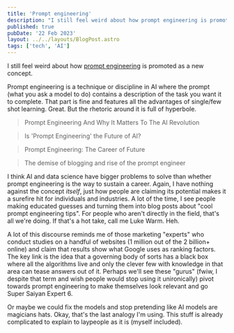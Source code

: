 ```yaml
---
title: 'Prompt engineering'
description: "I still feel weird about how prompt engineering is promoted as a new concept."
published: true
pubDate: '22 Feb 2023'
layout: ../../layouts/BlogPost.astro
tags: ['tech', 'AI']
---
```


I still feel weird about how [prompt engineering](https://en.wikipedia.org/wiki/Prompt_engineering) is promoted as a new concept.

Prompt engineering is a technique or discipline in AI where the prompt (what you ask a model to do) contains a description of the task you want it to complete. That part is fine and features all the advantages of single/few shot learning. Great. But the rhetoric around it is full of hyperbole.

> Prompt Engineering And Why It Matters To The AI Revolution

> Is 'Prompt Engineering' the Future of AI?

> Prompt Engineering: The Career of Future

> The demise of blogging and rise of the prompt engineer

I think AI and data science have bigger problems to solve than whether prompt engineering is the way to sustain a career. Again, I have nothing against the concept _itself_, just how people are claiming its potential makes it a surefire hit for individuals and industries. A lot of the time, I see people making educated guesses and turning them into blog posts about "cool prompt engineering tips". For people who aren't directly in the field, that's all we're doing. If that's a hot take, call me Luke Warm. Heh.

A lot of this discourse reminds me of those marketing "experts" who conduct studies on a handful of websites (1 million out of the 2 billion+ online) and claim that results show what Google uses as ranking factors. The key link is the idea that a governing body of sorts has a black box where all the algorithms live and only the clever few with knowledge in that area can tease answers out of it. Perhaps we'll see these "gurus" (fwiw, I despite that term and wish people would stop using it unironically) pivot towards prompt engineering to make themselves look relevant and go Super Saiyan Expert 6.

Or maybe we could fix the models and stop pretending like AI models are magicians hats. Okay, that's the last analogy I'm using. This stuff is already complicated to explain to laypeople as it is (myself included).